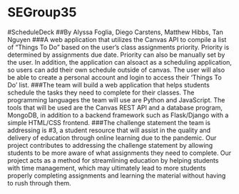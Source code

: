 # SEGroup35 
#ScheduleDeck
##By Alyssa Foglia, Diego Carstens, Matthew Hibbs, Tan Nguyen
###A web application that utilizes the Canvas API to compile a list of “Things To Do” based on the user’s class assignments priority. Priority is determined by assignments due date. Priority can also be manually set by the user. In addition, the application can alsoact as a scheduling application, so users can add their own schedule outside of canvas. The user will also be able to create a personal account and login to access their ‘Things To Do’ list.
###The team will build a web application that helps students schedule the tasks they need to complete for their classes. The programming languages the team will use are Python and JavaScript. The tools that will be used are the Canvas REST API and a database program, MongoDB, in addition to a backend framework such as Flask/Django with a simple HTML/CSS frontend.
###The challenge statement the team is addressing is #3, a student resource that will assist in the quality and delivery of education through online learning due to the pandemic. Our project contributes to addressing the challenge statement by allowing students to be more aware of what assignments they need to complete. Our project acts as a method for streamlining education by helping students with time management, which may ultimately lead to more students properly completing assignments and learning the material without having to rush through them.
